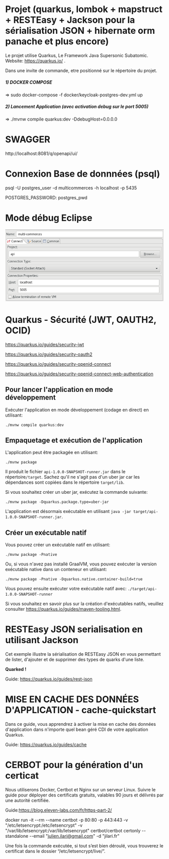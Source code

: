 # Projet (quarkus, lombok + mapstruct + RESTEasy + Jackson pour la sérialisation JSON + hibernate orm panache et plus encore)

Le projet utilise Quarkus, Le Framework Java Supersonic Subatomic.
Website: https://quarkus.io/ .


Dans une invite de commande, etre positionné sur le répertoire du projet.

##### 1) DOCKER COMPOSE  

=> sudo docker-compose -f docker/keycloak-postgres-dev.yml up
    
##### 2) Lancement Application (avec activation debug sur le port 5005)

=> ./mvnw compile quarkus:dev -DdebugHost=0.0.0.0 

# SWAGGER 

http://localhost:8081/q/openapi/ui/

# Connexion Base de donnnées (psql)

psql -U postgres_user -d multicommerces -h localhost -p 5435


POSTGRES_PASSWORD: postgres_pwd
 

# Mode débug Eclipse

 ![Alt text](readme/debug.png?raw=true "Title") 

# Quarkus - Sécurité (JWT, OAUTH2, OCID)
https://quarkus.io/guides/security-jwt

https://quarkus.io/guides/security-oauth2

https://quarkus.io/guides/security-openid-connect

https://quarkus.io/guides/security-openid-connect-web-authentication


## Pour lancer l'application en mode développement

Exécuter l'application en mode développement (codage en direct) en utilisant:
```shell script
./mvnw compile quarkus:dev
```

## Empaquetage et exécution de l'application

L'application peut être packagée en utilisant:
```shell script
./mvnw package
```
Il produit le fichier `api-1.0.0-SNAPSHOT-runner.jar` dans le répertoire`/target`.
Sachez qu'il ne s'agit pas d'un uber jar car les dépendances sont copiées dans le répertoire `target/lib`.

Si vous souhaitez créer un uber jar, exécutez la commande suivante:
```shell script
./mvnw package -Dquarkus.package.type=uber-jar
```

L'application est désormais exécutable en utilisant `java -jar target/api-1.0.0-SNAPSHOT-runner.jar`.

## Créer un exécutable natif

Vous pouvez créer un exécutable natif en utilisant:
```shell script
./mvnw package -Pnative
```

Ou, si vous n'avez pas installé GraalVM, vous pouvez exécuter la version exécutable native dans un conteneur en utilisant:
```shell script
./mvnw package -Pnative -Dquarkus.native.container-build=true
```

Vous pouvez ensuite exécuter votre exécutable natif avec: `./target/api-1.0.0-SNAPSHOT-runner`

Si vous souhaitez en savoir plus sur la création d'exécutables natifs, veuillez consulter 
https://quarkus.io/guides/maven-tooling.html.

# RESTEasy JSON serialisation en utilisant Jackson

<p>Cet exemple illustre la sérialisation de RESTEasy JSON en vous permettant de lister, d'ajouter et de supprimer des types de quarks d'une liste. </p>
<p><b>Quarked !</b> </p>

Guide: https://quarkus.io/guides/rest-json

# MISE EN CACHE DES DONNÉES D'APPLICATION - cache-quickstart

Dans ce guide, vous apprendrez à activer la mise en cache des données d'application dans n'importe quel bean géré CDI de votre application Quarkus.

Guide: https://quarkus.io/guides/cache

# CERBOT pour la génération d'un certicat 

Nous utiliserons Docker, Certbot et Nginx sur un serveur Linux.
Suivre le guide pour déployer des certificats gratuits, valables 90 jours et délivrés par une autorité certifiée.

Guide:https://blog.eleven-labs.com/fr/https-part-2/

docker run -it --rm --name certbot -p 80:80 -p 443:443 -v "/etc/letsencrypt:/etc/letsencrypt" -v "/var/lib/letsencrypt:/var/lib/letsencrypt" certbot/certbot certonly --standalone --email "julien.ilari@gmail.com" -d "jilari.fr"

Une fois la commande exécutée, si tout s’est bien déroulé, vous trouverez le certificat dans le dossier 
“/etc/letsencrypt/live/”.

